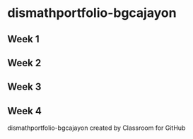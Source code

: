 # dismathportfolio-bgcajayon
## Week 1
## Week 2
## Week 3
## Week 4
dismathportfolio-bgcajayon created by Classroom for GitHub

